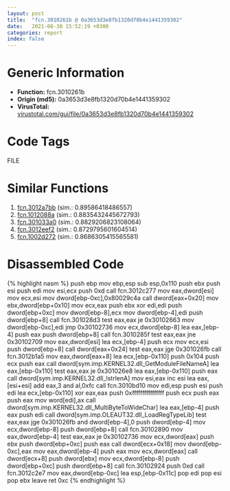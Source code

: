```yaml
---
layout: post
title:  "fcn.3010261b @ 0a3653d3e8fb1320d70b4e1441359302"
date:   2021-08-30 15:52:19 +0300
categories: report
index: false
---
```


# Generic Information
- **Function:** fcn.3010261b
- **Origin (md5):** 0a3653d3e8fb1320d70b4e1441359302
- **VirusTotal:** [virustotal.com/gui/file/0a3653d3e8fb1320d70b4e1441359302][virustotal_ref]

# Code Tags
<span class="tag" id="FILE">FILE</span>


# Similar Functions

1. [fcn.3012a7bb][similar_1_ref] (sim.: 0.89586418486557)
2. [fcn.1012088a][similar_2_ref] (sim.: 0.8835432445672793)
3. [fcn.301033a0][similar_3_ref] (sim.: 0.8829206823108064)
4. [fcn.3012eef2][similar_4_ref] (sim.: 0.8729795601604514)
5. [fcn.1002d272][similar_5_ref] (sim.: 0.8686305415565581)


# Disassembled Code

{% highlight nasm %}
push ebp
mov ebp,esp
sub esp,0x110
push ebx
push esi
push edi
mov esi,ecx
push 0xd
call fcn.3012c277
mov eax,dword[esi]
mov ecx,esi
mov dword[ebp-0xc],0x80029c4a
call dword[eax+0x20]
mov ebx,dword[ebp+0x10]
mov ecx,eax
push ebx
xor edi,edi
push dword[ebp+0xc]
mov dword[ebp-8],ecx
mov dword[ebp-4],edi
push dword[ebp+8]
call fcn.301028d3
test eax,eax
je 0x30102663
mov dword[ebp-0xc],edi
jmp 0x30102736
mov ecx,dword[ebp-8]
lea eax,[ebp-4]
push eax
push dword[ebp+8]
call fcn.3010285f
test eax,eax
jne 0x30102709
mov eax,dword[esi]
lea ecx,[ebp-4]
push ecx
mov ecx,esi
push dword[ebp+8]
call dword[eax+0x24]
test eax,eax
jge 0x301026fb
call fcn.3012b1a5
mov eax,dword[eax+8]
lea ecx,[ebp-0x110]
push 0x104
push ecx
push eax
call dword[sym.imp.KERNEL32.dll_GetModuleFileNameA]
lea eax,[ebp-0x110]
test eax,eax
je 0x301026e8
lea eax,[ebp-0x110]
push eax
call dword[sym.imp.KERNEL32.dll_lstrlenA]
mov esi,eax
inc esi
lea eax,[esi+esi]
add eax,3
and al,0xfc
call fcn.3010bd10
mov edi,esp
push esi
push edi
lea ecx,[ebp-0x110]
xor eax,eax
push 0xffffffffffffffff
push ecx
push eax
push eax
mov word[edi],ax
call dword[sym.imp.KERNEL32.dll_MultiByteToWideChar]
lea eax,[ebp-4]
push eax
push edi
call dword[sym.imp.OLEAUT32.dll_LoadRegTypeLib]
test eax,eax
jge 0x301026fb
and dword[ebp-4],0
push dword[ebp-4]
mov ecx,dword[ebp-8]
push dword[ebp+8]
call fcn.30102890
mov eax,dword[ebp-4]
test eax,eax
je 0x30102736
mov ecx,dword[eax]
push ebx
push dword[ebp+0xc]
push eax
call dword[ecx+0x18]
mov dword[ebp-0xc],eax
mov eax,dword[ebp-4]
push eax
mov ecx,dword[eax]
call dword[ecx+8]
push dword[ebx]
mov ecx,dword[ebp-8]
push dword[ebp+0xc]
push dword[ebp+8]
call fcn.30102924
push 0xd
call fcn.3012c2e7
mov eax,dword[ebp-0xc]
lea esp,[ebp-0x11c]
pop edi
pop esi
pop ebx
leave 
ret 0xc
{% endhighlight %}


[similar_1_ref]: /report/fcn.3012a7bb@0a3653d3e8fb1320d70b4e1441359302
[similar_2_ref]: /report/fcn.1012088a@e5d49e0823e602f2ee948ac39d32c1eb
[similar_3_ref]: /report/fcn.301033a0@0a3653d3e8fb1320d70b4e1441359302
[similar_4_ref]: /report/fcn.3012eef2@0a3653d3e8fb1320d70b4e1441359302
[similar_5_ref]: /report/fcn.1002d272@a7a698c732cb880967bd1318dc083d69
[virustotal_ref]: https://www.virustotal.com/gui/file/0a3653d3e8fb1320d70b4e1441359302
